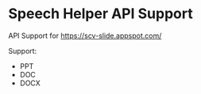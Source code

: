 Speech Helper API Support
=========================

API Support for https://scv-slide.appspot.com/

Support:
* PPT
* DOC
* DOCX

